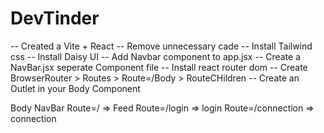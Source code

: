 # DevTinder 

-- Created a Vite + React 
-- Remove unnecessary cade 
-- Install Tailwind css
-- Install Daisy UI 
-- Add Navbar component to app.jsx
-- Create a NavBar.jsx seperate Component file
-- Install react router dom
-- Create BrowserRouter > Routes > Route=/Body > RouteCHildren
-- Create an Outlet in your Body Component



Body 
    NavBar
    Route=/ => Feed
    Route=/login => login
    Route=/connection => connection